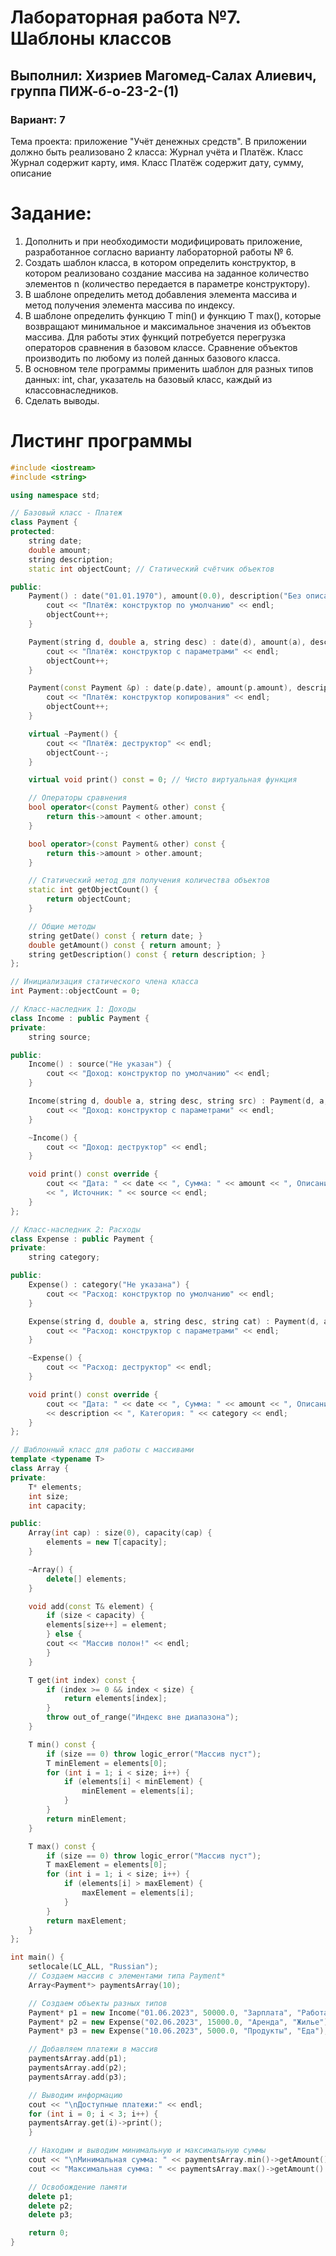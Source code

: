 # Лабораторная работа №7. Шаблоны классов
## Выполнил: Хизриев Магомед-Салах Алиевич, группа ПИЖ-б-о-23-2-(1)
### Вариант: 7

Тема проекта: приложение "Учёт денежных средств". 
В приложении должно быть реализовано 2 класса: Журнал учёта и Платёж. Класс Журнал содержит карту, имя. Класс Платёж содержит дату, сумму, описание

# Задание:
1. Дополнить и при необходимости модифицировать приложение, 
разработанное согласно варианту лабораторной работы № 6. 
2. Создать шаблон класса, в котором определить конструктор, в котором реализовано создание массива на заданное количество элементов n (количество передается в параметре конструктору).
3. В шаблоне определить метод добавления элемента массива и метод получения элемента массива по индексу.
4. В шаблоне определить функцию T min() и функцию T max(), которые возвращают минимальное и максимальное значения из объектов массива. Для работы этих функций потребуется перегрузка операторов сравнения в базовом классе. Сравнение объектов производить по любому из полей данных базового класса.
5. В основном теле программы применить шаблон для разных типов данных: int, char, указатель на базовый класс, каждый из классовнаследников. 
6. Сделать выводы.

# Листинг программы 

```cpp
#include <iostream>
#include <string>

using namespace std;

// Базовый класс - Платеж
class Payment {
protected:
    string date;
    double amount;
    string description;
    static int objectCount; // Статический счётчик объектов

public:
    Payment() : date("01.01.1970"), amount(0.0), description("Без описания") {
        cout << "Платёж: конструктор по умолчанию" << endl;
        objectCount++;
    }

    Payment(string d, double a, string desc) : date(d), amount(a), description(desc) {
        cout << "Платёж: конструктор с параметрами" << endl;
        objectCount++;
    }

    Payment(const Payment &p) : date(p.date), amount(p.amount), description(p.description) {
        cout << "Платёж: конструктор копирования" << endl;
        objectCount++;
    }

    virtual ~Payment() {
        cout << "Платёж: деструктор" << endl;
        objectCount--;
    }

    virtual void print() const = 0; // Чисто виртуальная функция

    // Операторы сравнения
    bool operator<(const Payment& other) const {
        return this->amount < other.amount;
    }

    bool operator>(const Payment& other) const {
        return this->amount > other.amount;
    }

    // Статический метод для получения количества объектов
    static int getObjectCount() {
        return objectCount;
    }

    // Общие методы
    string getDate() const { return date; }
    double getAmount() const { return amount; }
    string getDescription() const { return description; }
};

// Инициализация статического члена класса
int Payment::objectCount = 0;

// Класс-наследник 1: Доходы
class Income : public Payment {
private:
    string source;

public:
    Income() : source("Не указан") {
        cout << "Доход: конструктор по умолчанию" << endl;
    }

    Income(string d, double a, string desc, string src) : Payment(d, a, desc), source(src) {
        cout << "Доход: конструктор с параметрами" << endl;
    }

    ~Income() {
        cout << "Доход: деструктор" << endl;
    }

    void print() const override {
        cout << "Дата: " << date << ", Сумма: " << amount << ", Описание: " << description
        << ", Источник: " << source << endl;
    }
};

// Класс-наследник 2: Расходы
class Expense : public Payment {
private:
    string category;

public:
    Expense() : category("Не указана") {
        cout << "Расход: конструктор по умолчанию" << endl;
    }

    Expense(string d, double a, string desc, string cat) : Payment(d, a, desc), category(cat) {
        cout << "Расход: конструктор с параметрами" << endl;
    }

    ~Expense() {
        cout << "Расход: деструктор" << endl;
    }

    void print() const override {
        cout << "Дата: " << date << ", Сумма: " << amount << ", Описание: "
        << description << ", Категория: " << category << endl;
    }
};

// Шаблонный класс для работы с массивами
template <typename T>
class Array {
private:
    T* elements;
    int size;
    int capacity;

public:
    Array(int cap) : size(0), capacity(cap) {
        elements = new T[capacity];
    }

    ~Array() {
        delete[] elements;
    }

    void add(const T& element) {
        if (size < capacity) {
        elements[size++] = element;
        } else {
        cout << "Массив полон!" << endl;
        }
    }

    T get(int index) const {
        if (index >= 0 && index < size) {
            return elements[index];
        }
        throw out_of_range("Индекс вне диапазона");
    }

    T min() const {
        if (size == 0) throw logic_error("Массив пуст");
        T minElement = elements[0];
        for (int i = 1; i < size; i++) {
            if (elements[i] < minElement) {
                minElement = elements[i];
            }
        }
        return minElement;
    }

    T max() const {
        if (size == 0) throw logic_error("Массив пуст");
        T maxElement = elements[0];
        for (int i = 1; i < size; i++) {
            if (elements[i] > maxElement) {
                maxElement = elements[i];
            }
        }
        return maxElement;
    }
};

int main() {
    setlocale(LC_ALL, "Russian");
    // Создаем массив с элементами типа Payment*
    Array<Payment*> paymentsArray(10);

    // Создаем объекты разных типов
    Payment* p1 = new Income("01.06.2023", 50000.0, "Зарплата", "Работа");
    Payment* p2 = new Expense("02.06.2023", 15000.0, "Аренда", "Жилье");
    Payment* p3 = new Expense("10.06.2023", 5000.0, "Продукты", "Еда");

    // Добавляем платежи в массив
    paymentsArray.add(p1);
    paymentsArray.add(p2);
    paymentsArray.add(p3);

    // Выводим информацию
    cout << "\nДоступные платежи:" << endl;
    for (int i = 0; i < 3; i++) {
    paymentsArray.get(i)->print();
    }

    // Находим и выводим минимальную и максимальную суммы
    cout << "\nМинимальная сумма: " << paymentsArray.min()->getAmount() << endl;
    cout << "Максимальная сумма: " << paymentsArray.max()->getAmount() << endl;

    // Освобождение памяти
    delete p1;
    delete p2;
    delete p3;

    return 0;
}
```






